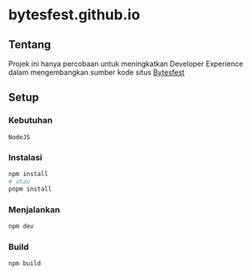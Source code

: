 # bytesfest.github.io

## Tentang
Projek ini hanya percobaan untuk meningkatkan Developer Experience dalam mengembangkan sumber kode situs [Bytesfest](https://github.com/bytesfest/bytesfest.github.io)

## Setup
### Kebutuhan
`NodeJS`

### Instalasi

```sh
npm install
# atau
pnpm install
```

### Menjalankan
```sh
npm dev
```

### Build
```sh
npm build
```
